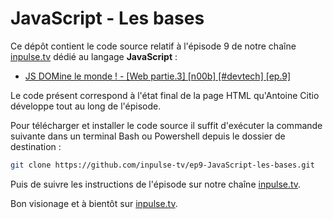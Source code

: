 # JavaScript - Les bases

Ce dépôt contient le code source relatif à l'épisode 9 de notre chaîne [inpulse.tv](https://www.inpulse.tv) dédié au langage **JavaScript** :
- [JS DOMine le monde ! -  [Web partie.3]  [n00b]  [#devtech]  [ep.9]](https://www.youtube.com/watch?v=ZVb_6FZhzno)

Le code présent correspond à l'état final de la page HTML qu'Antoine Citio développe tout au long de l'épisode.

Pour télécharger et installer le code source il suffit d'exécuter la commande suivante dans un terminal Bash ou Powershell depuis le dossier de destination :
```bash
git clone https://github.com/inpulse-tv/ep9-JavaScript-les-bases.git
```
Puis de suivre les instructions de l'épisode sur notre chaîne [inpulse.tv](https://www.inpulse.tv).

Bon visionage et à bientôt sur [inpulse.tv](https://www.inpulse.tv).
